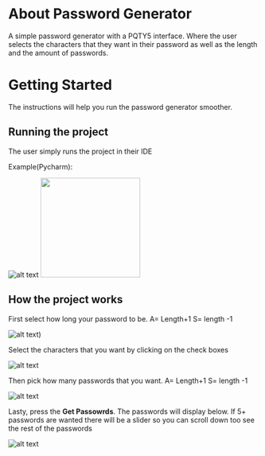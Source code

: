 # About Password Generator
A simple password generator with a PQTY5 interface. Where the user selects the characters that they want in their password as well as the length and the amount of passwords.

# Getting Started
The instructions will help you run the password generator smoother.

## Running the project
The user simply runs the project in their IDE

Example(Pycharm):


![alt text](https://user-images.githubusercontent.com/78819516/114920287-45e43a00-9df7-11eb-9671-b481d86b22c1.JPG)
<img src="https://user-images.githubusercontent.com/78819516/114920287-45e43a00-9df7-11eb-9671-b481d86b22c1.JPG" width="200"/>


## How the project works
First select how long your password to be. A= Length+1 S= length -1


![alt text](https://user-images.githubusercontent.com/78819516/114921994-25b57a80-9df9-11eb-8764-583c2deb9a23.JPG))


Select the characters that you want by clicking on the check boxes


![alt text](https://user-images.githubusercontent.com/78819516/114922148-5990a000-9df9-11eb-9d8d-f3cb1650b337.JPG)


Then pick how many passwords that you want. A= Length+1 S= length -1


![alt text](https://user-images.githubusercontent.com/78819516/114922396-98265a80-9df9-11eb-920e-c6b4ccf63c51.JPG)

Lasty, press the **Get Passowrds**. The passwords will display below. If 5+ passwords are wanted there will be a slider so you can scroll down too see the rest of the passwords


![alt text](https://user-images.githubusercontent.com/78819516/114922717-ff440f00-9df9-11eb-93cd-1680174a5be5.JPG)
